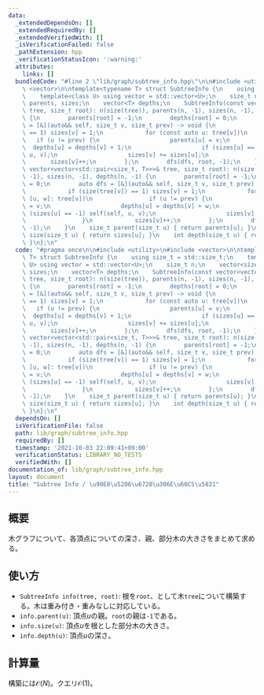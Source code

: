 ```yaml
---
data:
  _extendedDependsOn: []
  _extendedRequiredBy: []
  _extendedVerifiedWith: []
  _isVerificationFailed: false
  _pathExtension: hpp
  _verificationStatusIcon: ':warning:'
  attributes:
    links: []
  bundledCode: "#line 2 \"lib/graph/subtree_info.hpp\"\n\n#include <utility>\n#include\
    \ <vector>\n\ntemplate<typename T> struct SubtreeInfo {\n    using size_t = std::size_t;\n\
    \    template<class U> using vector = std::vector<U>;\n    size_t n;\n    vector<size_t>\
    \ parents, sizes;\n    vector<T> depths;\n    SubtreeInfo(const vector<vector<size_t>>&\
    \ tree, size_t root): n(size(tree)), parents(n, -1), sizes(n, -1), depths(n, -1)\
    \ {\n        parents[root] = -1;\n        depths[root] = 0;\n        auto dfs\
    \ = [&](auto&& self, size_t v, size_t prev) -> void {\n            if (size(tree[v])\
    \ == 1) sizes[v] = 1;\n            for (const auto u: tree[v])\n             \
    \   if (u != prev) {\n                    parents[u] = v;\n                  \
    \  depths[u] = depths[v] + 1;\n                    if (sizes[u] == -1) self(self,\
    \ u, v);\n                    sizes[v] += sizes[u];\n                }\n     \
    \       sizes[v]++;\n        };\n        dfs(dfs, root, -1);\n    }\n    SubtreeInfo(const\
    \ vector<vector<std::pair<size_t, T>>>& tree, size_t root): n(size(tree)), parents(n,\
    \ -1), sizes(n, -1), depths(n, -1) {\n        parents[root] = -1;\n        depths[root]\
    \ = 0;\n        auto dfs = [&](auto&& self, size_t v, size_t prev) -> void {\n\
    \            if (size(tree[v]) == 1) sizes[v] = 1;\n            for (const auto&\
    \ [u, w]: tree[v])\n                if (u != prev) {\n                    parents[u]\
    \ = v;\n                    depths[u] = depths[v] + w;\n                    if\
    \ (sizes[u] == -1) self(self, u, v);\n                    sizes[v] += sizes[u];\n\
    \                }\n            sizes[v]++;\n        };\n        dfs(dfs, root,\
    \ -1);\n    }\n    size_t parent(size_t u) { return parents[u]; }\n    size_t\
    \ size(size_t u) { return sizes[u]; }\n    int depth(size_t u) { return depths[u];\
    \ }\n};\n"
  code: "#pragma once\n\n#include <utility>\n#include <vector>\n\ntemplate<typename\
    \ T> struct SubtreeInfo {\n    using size_t = std::size_t;\n    template<class\
    \ U> using vector = std::vector<U>;\n    size_t n;\n    vector<size_t> parents,\
    \ sizes;\n    vector<T> depths;\n    SubtreeInfo(const vector<vector<size_t>>&\
    \ tree, size_t root): n(size(tree)), parents(n, -1), sizes(n, -1), depths(n, -1)\
    \ {\n        parents[root] = -1;\n        depths[root] = 0;\n        auto dfs\
    \ = [&](auto&& self, size_t v, size_t prev) -> void {\n            if (size(tree[v])\
    \ == 1) sizes[v] = 1;\n            for (const auto u: tree[v])\n             \
    \   if (u != prev) {\n                    parents[u] = v;\n                  \
    \  depths[u] = depths[v] + 1;\n                    if (sizes[u] == -1) self(self,\
    \ u, v);\n                    sizes[v] += sizes[u];\n                }\n     \
    \       sizes[v]++;\n        };\n        dfs(dfs, root, -1);\n    }\n    SubtreeInfo(const\
    \ vector<vector<std::pair<size_t, T>>>& tree, size_t root): n(size(tree)), parents(n,\
    \ -1), sizes(n, -1), depths(n, -1) {\n        parents[root] = -1;\n        depths[root]\
    \ = 0;\n        auto dfs = [&](auto&& self, size_t v, size_t prev) -> void {\n\
    \            if (size(tree[v]) == 1) sizes[v] = 1;\n            for (const auto&\
    \ [u, w]: tree[v])\n                if (u != prev) {\n                    parents[u]\
    \ = v;\n                    depths[u] = depths[v] + w;\n                    if\
    \ (sizes[u] == -1) self(self, u, v);\n                    sizes[v] += sizes[u];\n\
    \                }\n            sizes[v]++;\n        };\n        dfs(dfs, root,\
    \ -1);\n    }\n    size_t parent(size_t u) { return parents[u]; }\n    size_t\
    \ size(size_t u) { return sizes[u]; }\n    int depth(size_t u) { return depths[u];\
    \ }\n};\n"
  dependsOn: []
  isVerificationFile: false
  path: lib/graph/subtree_info.hpp
  requiredBy: []
  timestamp: '2021-10-03 22:09:41+09:00'
  verificationStatus: LIBRARY_NO_TESTS
  verifiedWith: []
documentation_of: lib/graph/subtree_info.hpp
layout: document
title: "Subtree Info / \u90E8\u5206\u6728\u306E\u60C5\u5831"
---
```


## 概要

木グラフについて、各頂点についての深さ、親、部分木の大きさをまとめて求める。

## 使い方

- `SubtreeInfo info(tree, root)`: 根を`root`、として木`tree`について構築する。木は重み付き・重みなしに対応している。
- `info.parent(u)`: 頂点$u$の親。`root`の親は`-1`である。
- `info.size(u)`: 頂点$u$を根とした部分木の大きさ。
- `info.depth(u)`: 頂点$u$の深さ。

## 計算量

構築には$\mathcal{O}(N)$。クエリ$\mathcal{O}(1)$。
